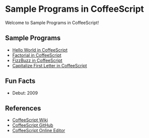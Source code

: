 # Sample Programs in CoffeeScript

Welcome to Sample Programs in CoffeeScript!

## Sample Programs

- [Hello World in CoffeeScript](https://github.com/TheRenegadeCoder/sample-programs/issues/924)
- [Factorial in CoffeeScript](https://github.com/TheRenegadeCoder/sample-programs/issues/1316)
- [FizzBuzz in CoffeeScript](https://github.com/TheRenegadeCoder/sample-programs/issues/1313)
- [Capitalize First Letter in CoffeeScript](https://github.com/TheRenegadeCoder/sample-programs/issues/1325)

## Fun Facts

- Debut: 2009

## References

- [CoffeeScript Wiki](https://en.wikipedia.org/wiki/CoffeeScript)
- [CoffeeScript GitHub](https://github.com/jashkenas/coffeescript/)
- [CoffeeScript Online Editor](https://www.jdoodle.com/compile-coffeescript-online)

